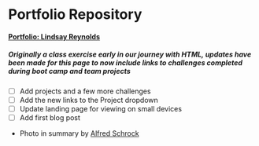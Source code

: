 # Portfolio Repository

#### [Portfolio: Lindsay Reynolds](https://ic17rey.github.io/)

##### Originally a class exercise early in our journey with HTML, updates have been made for this page to now include links to challenges completed during boot camp and team projects

- [ ] Add projects and a few more challenges  
- [ ] Add the new links to the Project dropdown  
- [ ] Update landing page for viewing on small devices
- [ ] Add first blog post

* Photo in summary by [Alfred Schrock](https://unsplash.com/s/photos/alfred-schrock-flower)
